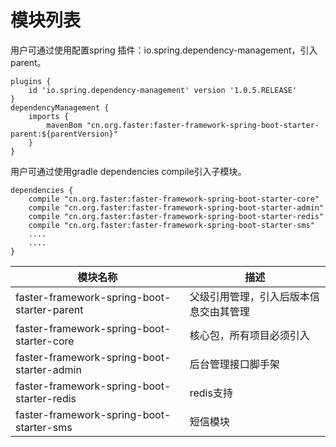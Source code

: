 # 模块列表
用户可通过使用配置spring 插件：io.spring.dependency-management，引入parent。

```
plugins {
    id 'io.spring.dependency-management' version '1.0.5.RELEASE'
}
dependencyManagement {
    imports {
        mavenBom "cn.org.faster:faster-framework-spring-boot-starter-parent:${parentVersion}"
    }
}
```

用户可通过使用gradle dependencies compile引入子模块。

```
dependencies {
    compile "cn.org.faster:faster-framework-spring-boot-starter-core"
    compile "cn.org.faster:faster-framework-spring-boot-starter-admin"
    compile "cn.org.faster:faster-framework-spring-boot-starter-redis"
    compile "cn.org.faster:faster-framework-spring-boot-starter-sms"
    ....
    ....
}
```

模块名称|描述
---|---
faster-framework-spring-boot-starter-parent| 父级引用管理，引入后版本信息交由其管理
faster-framework-spring-boot-starter-core|核心包，所有项目必须引入
faster-framework-spring-boot-starter-admin|后台管理接口脚手架
faster-framework-spring-boot-starter-redis|redis支持
faster-framework-spring-boot-starter-sms|短信模块

